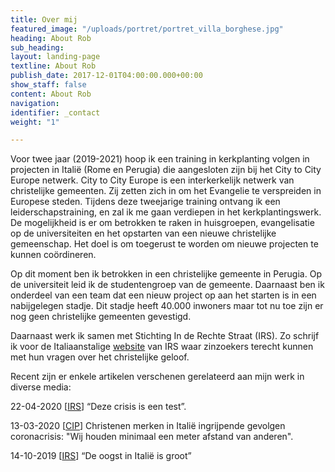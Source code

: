 ```yaml
---
title: Over mij
featured_image: "/uploads/portret/portret_villa_borghese.jpg"
heading: About Rob
sub_heading: 
layout: landing-page
textline: About Rob
publish_date: 2017-12-01T04:00:00.000+00:00
show_staff: false
content: About Rob
navigation: 
identifier: _contact
weight: "1"

---
```

Voor twee jaar (2019-2021) hoop ik een training in kerkplanting volgen in projecten in Italië (Rome en Perugia) die aangesloten zijn bij het City to City Europe netwerk. City to City Europe is een interkerkelijk netwerk van christelijke gemeenten. Zij zetten zich in om het Evangelie te verspreiden in Europese steden. Tijdens deze tweejarige training ontvang ik een leiderschapstraining, en zal ik me gaan verdiepen in het kerkplantingswerk. De mogelijkheid is er om betrokken te raken in huisgroepen, evangelisatie op de universiteiten en het opstarten van een nieuwe christelijke gemeenschap. Het doel is om toegerust te worden om nieuwe projecten te kunnen coördineren.

Op dit moment ben ik betrokken in een christelijke gemeente in Perugia. Op de universiteit leid ik de studentengroep van de gemeente. Daarnaast ben ik onderdeel van een team dat een nieuw project op aan het starten is in een nabijgelegen stadje. Dit stadje heeft 40.000 inwoners maar tot nu toe zijn er nog geen christelijke gemeenten gevestigd.

Daarnaast werk ik samen met Stichting In de Rechte Straat (IRS). Zo schrijf ik voor de Italiaanstalige [website](https://www.sentiero-cristiano.it/) van IRS waar zinzoekers terecht kunnen met hun vragen over het christelijke geloof.

Recent zijn er enkele artikelen verschenen gerelateerd aan mijn werk in diverse media:

22-04-2020 \[[IRS](https://www.irs.nu/source/rob-van-der-dussen-deze-crisis-is-een-test/ '"Deze crisis is een test"')\] “Deze crisis is een test”.

13-03-2020 \[[CIP](https://cip.nl/cip+/78415-christenen-merken-in-italie-ingrijpende-gevolgen-coronacrisis-wij-houden-minimaal-een-meter-afstand-van-anderen/ 'Christenen merken in Italië ingrijpende gevolgen coronacrisis"')\] Christenen merken in Italië ingrijpende gevolgen coronacrisis: "Wij houden minimaal een meter afstand van anderen".

14-10-2019 \[[IRS](https://www.irs.nu/source/rob-van-der-dussen-de-oogst-in-italie-is-groot/ "“De oogst in Italië is groot”")\] “De oogst in Italië is groot”